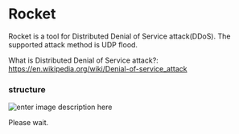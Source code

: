 # Rocket

Rocket is a tool for Distributed Denial of Service attack(DDoS).
The supported attack method is UDP flood.


What is Distributed Denial of Service attack?:
https://en.wikipedia.org/wiki/Denial-of-service_attack

### structure
![enter image description here](https://1.bp.blogspot.com/-D2I7Z7-HLGU/Xlyf7OYUi8I/AAAAAAABXq4/jZ0035aDGiE5dP3WiYhlSqhhMgGy8p7zACNcBGAsYHQ/s1600/no_image_square.jpg)

Please wait.

